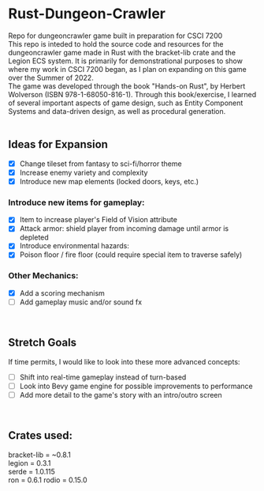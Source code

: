 # Rust-Dungeon-Crawler
Repo for dungeoncrawler game built in preparation for CSCI 7200
<br />
This repo is inteded to hold the source code and resources for the dungeoncrawler game made in Rust with the bracket-lib crate and the Legion ECS system. It is primarily for demonstrational purposes to show where my work in CSCI 7200 began, as I plan on expanding on this game over the Summer of 2022.
<br />
The game was developed through the book "Hands-on Rust", by Herbert Wolverson (ISBN 978-1-68050-816-1). Through this book/exercise, I learned of several important aspects of game design, such as Entity Component Systems and data-driven design, as well as procedural generation.
<br />
<br />
## Ideas for Expansion
* [x] Change tileset from fantasy to sci-fi/horror theme <br />
* [x] Increase enemy variety and complexity <br />
* [x] Introduce new map elements (locked doors, keys, etc.) <br />
### Introduce new items for gameplay: <br />
* [x] Item to increase player's Field of Vision attribute <br />
* [x] Attack armor: shield player from incoming damage until armor is depleted <br />
* [x] Introduce environmental hazards: <br />
* [x] Poison floor / fire floor (could require special item to traverse safely) <br />
### Other Mechanics: <br />
* [x] Add a scoring mechanism <br />
* [ ] Add gameplay music and/or sound fx
<br />

## Stretch Goals 
If time permits, I would like to look into these more advanced concepts: <br />
* [ ] Shift into real-time gameplay instead of turn-based <br />
* [ ] Look into Bevy game engine for possible improvements to performance <br />
* [ ] Add more detail to the game's story with an intro/outro screen <br />
<br />

## Crates used:
bracket-lib = ~0.8.1
<br />
legion = 0.3.1
<br />
serde = 1.0.115
<br />
ron = 0.6.1
rodio = 0.15.0

